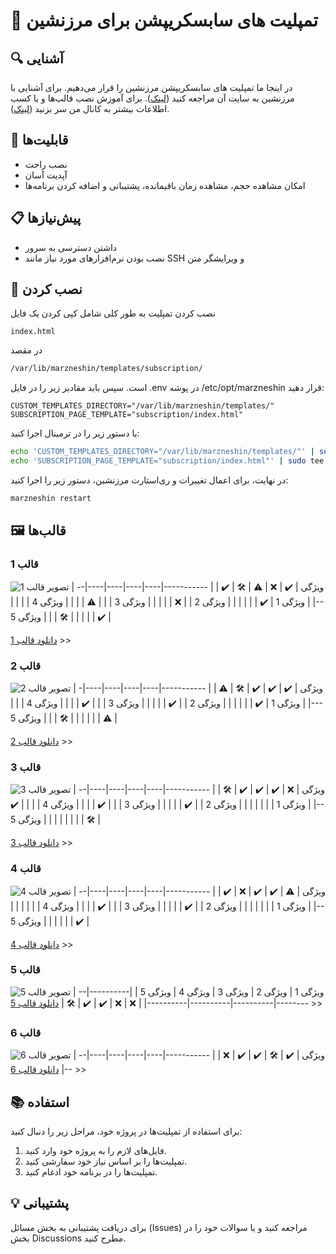 # 🎨 تمپلیت های سابسکریپشن برای مرزنشین

## 🔍 آشنایی

در اینجا ما تمپلیت های سابسکریپشن مرزنشین را قرار می‌دهیم.
برای آشنایی با مرزنشین به سایت آن مراجعه کنید ([لینک](https://github.com/marzneshin/marzneshin)).
برای آموزش نصب قالب‌ها و یا کسب اطلاعات بیشتر به کانال من سر بزنید ([لینک](https://t.me/MattDevChannel)).

## 🚀 قابلیت‌ها
- نصب راحت
- آپدیت آسان
- امکان مشاهده حجم، مشاهده زمان باقیمانده، پشتیبانی و اضافه کردن برنامه‌ها

## 📋 پیش‌نیازها
- داشتن دسترسی به سرور
- نصب بودن نرم‌افزارهای مورد نیاز مانند SSH و ویرایشگر متن

## 🔧 نصب کردن
نصب کردن تمپلیت به طور کلی شامل کپی کردن یک فایل

```text
index.html
```

در مقصد

```bash
/var/lib/marzneshin/templates/subscription/
```
است. سپس باید مقادیر زیر را در فایل .env در پوشه /etc/opt/marzneshin قرار دهید:
```env
CUSTOM_TEMPLATES_DIRECTORY="/var/lib/marzneshin/templates/"
SUBSCRIPTION_PAGE_TEMPLATE="subscription/index.html"
```
یا دستور زیر را در ترمینال اجرا کنید:

```sh
echo 'CUSTOM_TEMPLATES_DIRECTORY="/var/lib/marzneshin/templates/"' | sudo tee -a /etc/opt/marzneshin/.env
echo 'SUBSCRIPTION_PAGE_TEMPLATE="subscription/index.html"' | sudo tee -a /etc/opt/marzneshin/.env
```

در نهایت، برای اعمال تغییرات و ری‌استارت مرزنشین، دستور زیر را اجرا کنید:
```sh
marzneshin restart
```

## 🖼 قالب‌ها
### قالب 1
![تصویر قالب 1](https://raw.githubusercontent.com/MatinDehghanian/marzneshin-sub/main/PreviewTemplate.png)
| ویژگی      | ✔️ | ❌ | ⚠️ | 🛠️ | ✔️ |
| -----------|----|----|----|----|----|
| ویژگی 1    | ✔️ |    |    |    |    |
| ویژگی 2    |    | ❌ |    |    |    |
| ویژگی 3    |    |    | ⚠️ |    |    |
| ویژگی 4    |    |    |    | 🛠️ |    |
| ویژگی 5    |    |    |    |    | ✔️ |

[دانلود قالب 1](#) >>

### قالب 2
![تصویر قالب 2](path/to/image2.jpg)
| ویژگی      | ✔️ | ✔️ | ✔️ | 🛠️ | ⚠️ |
| -----------|----|----|----|----|----|
| ویژگی 1    | ✔️ |    |    |    |    |
| ویژگی 2    |    | ✔️ |    |    |    |
| ویژگی 3    |    |    | ✔️ |    |    |
| ویژگی 4    |    |    |    | 🛠️ |    |
| ویژگی 5    |    |    |    |    | ⚠️ |

[دانلود قالب 2](#) >>

### قالب 3
![تصویر قالب 3](path/to/image3.jpg)
| ویژگی      | ❌ | ✔️ | ✔️ | ✔️ | 🛠️ |
| -----------|----|----|----|----|----|
| ویژگی 1    |    |    |    |    |    |
| ویژگی 2    |    | ✔️ |    |    |    |
| ویژگی 3    |    |    | ✔️ |    |    |
| ویژگی 4    |    |    |    | ✔️ |    |
| ویژگی 5    |    |    |    |    | 🛠️ |

[دانلود قالب 3](#) >>

### قالب 4
![تصویر قالب 4](path/to/image4.jpg)
| ویژگی      | ⚠️ | ✔️ | ✔️ | ❌ | ✔️ |
| -----------|----|----|----|----|----|
| ویژگی 1    |    |    |    |    |    |
| ویژگی 2    |    | ✔️ |    |    |    |
| ویژگی 3    |    |    | ✔️ |    |    |
| ویژگی 4    |    |    |    |    |    |
| ویژگی 5    |    |    |    |    | ✔️ |

[دانلود قالب 4](#) >>

### قالب 5
![تصویر قالب 5](path/to/image5.jpg)
| ویژگی 1 | ویژگی 2 | ویژگی 3 | ویژگی 4 | ویژگی 5 |
|----------|----------|----------|----------|----------|
| ❌    | ❌    | ✔️   | ✔️   | 🛠️    |
[دانلود قالب 5](#) >>

### قالب 6
![تصویر قالب 6](path/to/image6.jpg)
| ویژگی      | ✔️ | 🛠️ | ✔️ | ✔️ | ❌ |
| -----------|----|----|----|----|----|
[دانلود قالب 6](#) >>

## 📚 استفاده
برای استفاده از تمپلیت‌ها در پروژه خود، مراحل زیر را دنبال کنید:
1. فایل‌های لازم را به پروژه خود وارد کنید.
2. تمپلیت‌ها را بر اساس نیاز خود سفارشی کنید.
3. تمپلیت‌ها را در برنامه خود ادغام کنید.

## 💡 پشتیبانی
برای دریافت پشتیبانی به بخش مسائل (Issues) مراجعه کنید و یا سوالات خود را در بخش Discussions مطرح کنید.
